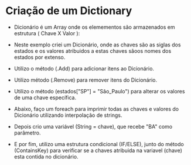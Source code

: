 # Criação de um Dictionary

- Dicionário é um Array onde os elemementos são armazenados em estrutura ( Chave X Valor ):

- Neste exemplo criei um Dicionário, onde as chaves são as siglas dos estados e os valores atribuidos a estas chaves sãoos nomes dos estados por extenso.

- Utilizo o método (.Add) para adicionar itens ao Dicionário.

- Utilizo método (.Remove) para remover itens do Dicionário.

- Utilizo o método (estados["SP"] = "São_Paulo") para alterar os valores de uma chave específica.

- Abaixo, faço um foreach para imprimir todas as chaves e valores do Dicionário utilizando interpolação de strings.

- Depois crio uma variável (String = chave), que recebe "BA" como parâmetro.

- E por fim, utilizo uma estrutura condicional (IF/ELSE), junto do método (ContainsKey) para verificar se a chaves atribuida na variavel (chave) esta contida no dicionário.